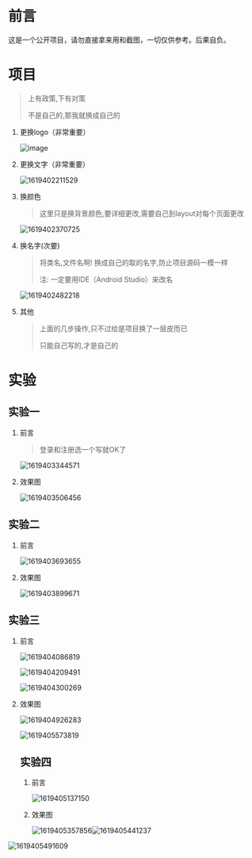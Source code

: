 # 前言

这是一个公开项目，请勿直接拿来用和截图，一切仅供参考。后果自负。



# 项目

> 上有政策,下有对策
>
> 不是自己的,那我就换成自己的

1. 更换logo（非常重要）

   ![image](C:\Users\不一样的\AppData\Roaming\Typora\typora-user-images\1619401904181.png)

2. 更换文字（非常重要）

   ![1619402211529](C:\Users\不一样的\AppData\Roaming\Typora\typora-user-images\1619402211529.png)

3. 换颜色

   > 这里只是换背景颜色,要详细更改,需要自己到layout对每个页面更改

   ![1619402370725](C:\Users\不一样的\AppData\Roaming\Typora\typora-user-images\1619402370725.png)

4. 换名字(次要)

   > 将类名,文件名啊! 换成自己的取的名字,防止项目源码一模一样
   >
   > 注: 一定要用IDE（Android Studio）来改名

   ![1619402482218](C:\Users\不一样的\AppData\Roaming\Typora\typora-user-images\1619402482218.png)

5. 其他

   > 上面的几步操作,只不过给是项目换了一层皮而已
   >
   > 只能自己写的,才是自己的



# 实验

## 实验一 

1. 前言

   > 登录和注册选一个写就OK了

   ![1619403344571](C:\Users\不一样的\AppData\Roaming\Typora\typora-user-images\1619403344571.png)

2. 效果图

   ![1619403506456](C:\Users\不一样的\AppData\Roaming\Typora\typora-user-images\1619403506456.png)



## 实验二

1. 前言

   ![1619403693655](C:\Users\不一样的\AppData\Roaming\Typora\typora-user-images\1619403693655.png)

2. 效果图

   ![1619403899671](C:\Users\不一样的\AppData\Roaming\Typora\typora-user-images\1619403899671.png)

   

## 实验三

1. 前言

   ![1619404086819](C:\Users\不一样的\AppData\Roaming\Typora\typora-user-images\1619404086819.png)

   ![1619404209491](C:\Users\不一样的\AppData\Roaming\Typora\typora-user-images\1619404209491.png)

   ![1619404300269](C:\Users\不一样的\AppData\Roaming\Typora\typora-user-images\1619404300269.png)

   

2. 效果图

   ![1619404926283](C:\Users\不一样的\AppData\Roaming\Typora\typora-user-images\1619404926283.png)

   

   ![1619405573819](C:\Users\不一样的\AppData\Roaming\Typora\typora-user-images\1619405573819.png)

   ## 实验四

   1. 前言

      ![1619405137150](C:\Users\不一样的\AppData\Roaming\Typora\typora-user-images\1619405137150.png)

   2. 效果图

      ![1619405357856](C:\Users\不一样的\AppData\Roaming\Typora\typora-user-images\1619405357856.png)![1619405441237](C:\Users\不一样的\AppData\Roaming\Typora\typora-user-images\1619405441237.png)

![1619405491609](C:\Users\不一样的\AppData\Roaming\Typora\typora-user-images\1619405491609.png)